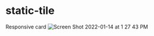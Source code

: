 # static-tile
Responsive card
![Screen Shot 2022-01-14 at 1 27 43 PM](https://user-images.githubusercontent.com/66326262/149471880-41494411-aca0-455b-a61b-4506256da03d.png)
